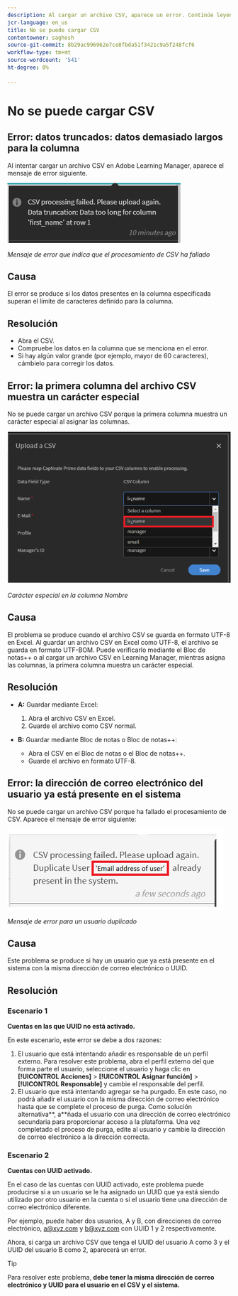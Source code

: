 ```yaml
---
description: Al cargar un archivo CSV, aparece un error. Continúe leyendo para resolver el problema.
jcr-language: en_us
title: No se puede cargar CSV
contentowner: saghosh
source-git-commit: 8b29ac996962e7ce8fbda51f3421c9a5f248fcf6
workflow-type: tm+mt
source-wordcount: '541'
ht-degree: 0%

---
```




# No se puede cargar CSV

## Error: datos truncados: datos demasiado largos para la columna

Al intentar cargar un archivo CSV en Adobe Learning Manager, aparece el mensaje de error siguiente.

![](assets/csv-upload-failed.png)

*Mensaje de error que indica que el procesamiento de CSV ha fallado*

## Causa

El error se produce si los datos presentes en la columna especificada superan el límite de caracteres definido para la columna.

## Resolución

* Abra el CSV.
* Compruebe los datos en la columna que se menciona en el error.
* Si hay algún valor grande (por ejemplo, mayor de 60 caracteres), cámbielo para corregir los datos.

## Error: la primera columna del archivo CSV muestra un carácter especial

No se puede cargar un archivo CSV porque la primera columna muestra un carácter especial al asignar las columnas.

![](assets/csv-2.png)

*Carácter especial en la columna Nombre*

## Causa

El problema se produce cuando el archivo CSV se guarda en formato UTF-8 en Excel. Al guardar un archivo CSV en Excel como UTF-8, el archivo se guarda en formato UTF-BOM. Puede verificarlo mediante el Bloc de notas++ o al cargar un archivo CSV en Learning Manager, mientras asigna las columnas, la primera columna muestra un carácter especial.

## Resolución

* **A:** Guardar mediante Excel:

   1. Abra el archivo CSV en Excel.
   1. Guarde el archivo como CSV normal.

* **B:** Guardar mediante Bloc de notas o Bloc de notas++:

   * Abra el CSV en el Bloc de notas o el Bloc de notas++.
   * Guarde el archivo en formato UTF-8.

## Error: la dirección de correo electrónico del usuario ya está presente en el sistema

No se puede cargar un archivo CSV porque ha fallado el procesamiento de CSV. Aparece el mensaje de error siguiente:

![](assets/csv-3.png)

*Mensaje de error para un usuario duplicado*

## Causa

Este problema se produce si hay un usuario que ya está presente en el sistema con la misma dirección de correo electrónico o UUID.

## Resolución

### Escenario 1

**Cuentas en las que UUID no está activado.**

En este escenario, este error se debe a dos razones:

1. El usuario que está intentando añadir es responsable de un perfil externo. Para resolver este problema, abra el perfil externo del que forma parte el usuario, seleccione el usuario y haga clic en **[!UICONTROL Acciones]** > **[!UICONTROL Asignar función]** > **[!UICONTROL Responsable]** y cambie el responsable del perfil.
1. El usuario que está intentando agregar se ha purgado. En este caso, no podrá añadir el usuario con la misma dirección de correo electrónico hasta que se complete el proceso de purga. Como solución alternativa**, a**ñada el usuario con una dirección de correo electrónico secundaria para proporcionar acceso a la plataforma. Una vez completado el proceso de purga, edite al usuario y cambie la dirección de correo electrónico a la dirección correcta.

### Escenario 2

**Cuentas con UUID activado.**

En el caso de las cuentas con UUID activado, este problema puede producirse si a un usuario se le ha asignado un UUID que ya está siendo utilizado por otro usuario en la cuenta o si el usuario tiene una dirección de correo electrónico diferente.

Por ejemplo, puede haber dos usuarios, A y B, con direcciones de correo electrónico,  <a@xyz.com> y <b@xyz.com> con UUID 1 y 2 respectivamente.

Ahora, si carga un archivo CSV que tenga el UUID del usuario A como 3 y el UUID del usuario B como 2, aparecerá un error.

>[!TIP]
>
>Para resolver este problema, **debe tener la misma dirección de correo electrónico y UUID para el usuario en el CSV y el sistema.**

